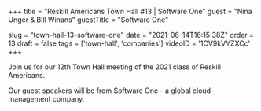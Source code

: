 +++
title = "Reskill Americans Town Hall #13 | Software One"
guest = "Nina Unger & Bill Winans"
guestTitle = "Software One"

slug = "town-hall-13-software-one"
date = "2021-06-14T16:15:38Z"
order = 13
draft = false
tags = ['town-hall', 'companies']
videoID = '1CV9kVYZXCc'
+++

Join us for our 12th Town Hall meeting of the 2021 class of Reskill Americans.

Our guest speakers will be from Software One - a global cloud-management company.

